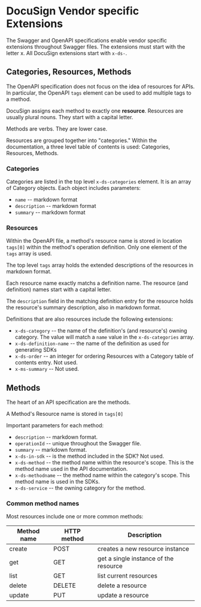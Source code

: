 # DocuSign Vendor specific Extensions

The Swagger and OpenAPI specifications enable vendor specific extensions throughout Swagger files. 
The extensions must start with the letter x. All DocuSign extensions start with `x-ds-`.

## Categories, Resources, Methods
The OpenAPI specification does not focus on the idea of resources for APIs. 
In particular, the OpenAPI `tags` element can be used to add multiple tags to a method.

DocuSign assigns each method to exactly one **resource**. Resources are usually plural nouns. 
They start with a capital letter.

Methods are verbs. They are lower case.

Resources are grouped together into "categories." Within the documentation, a three level table of contents is used:
Categories, Resources, Methods.

### Categories
Categories are listed in the top level `x-ds-categories` element. It is an array of Category objects. 
Each object includes parameters:

* `name` -- markdown format
* `description` -- markdown format
* `summary` -- markdown format

### Resources
Within the OpenAPI file, a method's resource name is stored in location `tags[0]` within the method's operation definition. 
Only one element of the `tags` array is used.

The top level `tags` array holds the extended descriptions of the resources in markdown format.

Each resource name exactly matchs a definition name. The resource (and definition) names start with a capital letter.

The `description` field in the matching definition entry for the resource holds the resource's summary description, 
also in markdown format.

Definitions that are also resources include the following extensions:

* `x-ds-category` -- the name of the definition's (and resource's) owning category. 
  The value will match a `name` value in the `x-ds-categories` array.
* `x-ds-definition-name` -- the name of the definition as used for generating SDKs
* `x-ds-order` -- an integer for ordering Resources with a Category table of contents entry. Not used.
* `x-ms-summary` -- Not used.

## Methods
The heart of an API specification are the methods.

A Method's Resource name is stored in `tags[0]`

Important parameters for each method:

* `description` -- markdown format.
* `operationId` -- unique throughout the Swagger file.
* `summary` -- markdown format.
* `x-ds-in-sdk` -- is the method included in the SDK? Not used.
* `x-ds-method` -- the method name within the resource's scope. This is the method name used in the API documentation.
* `x-ds-methodname` -- the method name within the category's scope. This method name is used in the SDKs.
* `x-ds-service` -- the owning category for the method.

### Common method names

Most resources include one or more common methods:

| Method name | HTTP method | Description |
| --- | --- | --- |
| create | POST | creates a new resource instance |
| get	| GET	| get a single instance of the resource |
| list | GET	| list current resources |
| delete | DELETE | delete a resource |
| update | PUT | update a resource |
